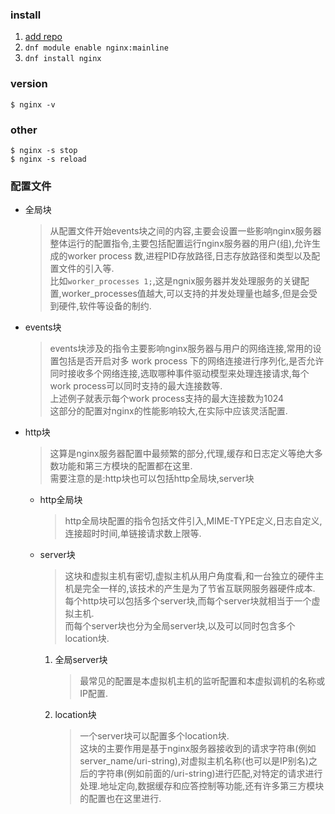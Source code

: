 ### install
1. [add repo](https://docs.nginx.com/nginx/admin-guide/installing-nginx/installing-nginx-open-source/)
2. `dnf module enable nginx:mainline`
3. `dnf install nginx`

### version
```
$ nginx -v
```
### other
```
$ nginx -s stop
$ nginx -s reload
```

### 配置文件
+ 全局块
    > 从配置文件开始events块之间的内容,主要会设置一些影响nginx服务器整体运行的配置指令,主要包括配置运行nginx服务器的用户(组),允许生成的worker process 数,进程PID存放路径,日志存放路径和类型以及配置文件的引入等.  
    > 比如`worker_processes 1;`,这是ngnix服务器并发处理服务的关键配置,worker_processes值越大,可以支持的并发处理量也越多,但是会受到硬件,软件等设备的制约.
+ events块
    > events块涉及的指令主要影响nginx服务器与用户的网络连接,常用的设置包括是否开启对多 work process 下的网络连接进行序列化,是否允许同时接收多个网络连接,选取哪种事件驱动模型来处理连接请求,每个work process可以同时支持的最大连接数等.  
    > 上述例子就表示每个work process支持的最大连接数为1024  
    > 这部分的配置对nginx的性能影响较大,在实际中应该灵活配置.
+ http块
    > 这算是nginx服务器配置中最频繁的部分,代理,缓存和日志定义等绝大多数功能和第三方模块的配置都在这里.  
    > 需要注意的是:http块也可以包括http全局块,server块
    + http全局块
        > http全局块配置的指令包括文件引入,MIME-TYPE定义,日志自定义,连接超时时间,单链接请求数上限等.
    - server块
        > 这块和虚拟主机有密切,虚拟主机从用户角度看,和一台独立的硬件主机是完全一样的,该技术的产生是为了节省互联网服务器硬件成本.  
        > 每个http块可以包括多个server块,而每个server块就相当于一个虚拟主机.  
        > 而每个server块也分为全局server块,以及可以同时包含多个location块.
        1. 全局server块
            > 最常见的配置是本虚拟机主机的监听配置和本虚拟调机的名称或IP配置.
        2. location块
            > 一个server块可以配置多个location块.  
            > 这块的主要作用是基于nginx服务器接收到的请求字符串(例如server_name/uri-string),对虚拟主机名称(也可以是IP别名)之后的字符串(例如前面的/uri-string)进行匹配,对特定的请求进行处理.地址定向,数据缓存和应答控制等功能,还有许多第三方模块的配置也在这里进行.




